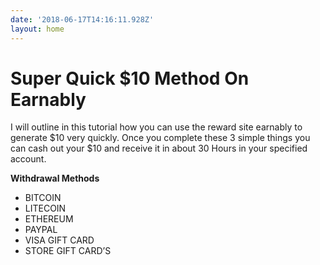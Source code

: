 ```yaml
---
date: '2018-06-17T14:16:11.928Z'
layout: home
---
```

# <a id="_wcbyik9p97p8"></a>Super Quick $10 Method On Earnably

I will outline in this tutorial how you can use the reward site earnably to generate $10 very quickly. Once you complete these 3 simple things you can cash out your $10 and receive it in about 30 Hours in your specified account.

**Withdrawal Methods**

*   BITCOIN
*   LITECOIN
*   ETHEREUM
*   PAYPAL
*   VISA GIFT CARD
*   STORE GIFT CARD’S